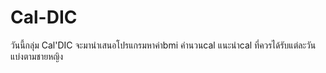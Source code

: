# Cal-DIC
วันนี้กลุ่ม Cal'DIC จะมานำเสนอโปรแกรมหาค่าbmi คำนวนcal แนะนำcal ที่ควรได้รับแต่ละวัน แบ่งตามชายหญิง
